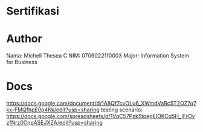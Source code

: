 # Sertifikasi
# Author
Nama: Michell Thesea C
NIM: 0706022110003
Major: Information System for Business

# Docs
https://docs.google.com/document/d/1A8Qf7cvOLu6_XWmdVaBc5T2OZ7q7kx-FMQfhpE0p4Kk/edit?usp=sharing
testing scenario: https://docs.google.com/spreadsheets/d/1VqC57Pzk5tpegElOKCq5H_jFrOvzfNrz0CnpASEJXZA/edit?usp=sharing
